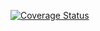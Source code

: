 [![Coverage Status](https://coveralls.io/repos/github/uNScope/react-keyboard/badge.svg?branch=master)](https://coveralls.io/github/uNScope/react-keyboard?branch=master)
